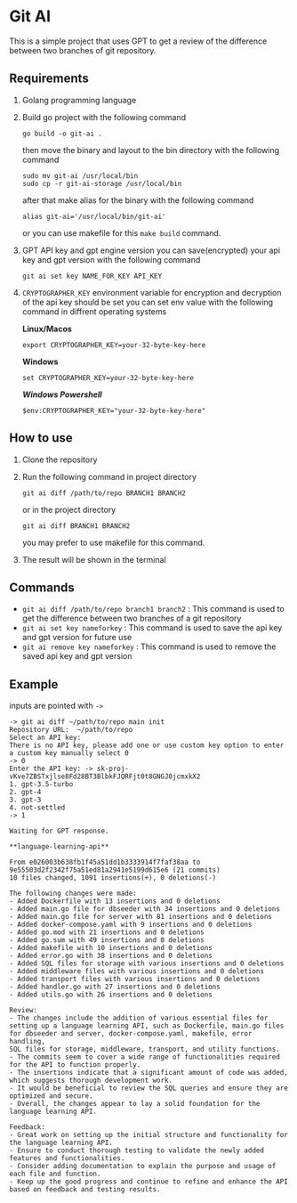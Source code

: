 # Git AI
This is a simple project that uses GPT to get a review of the difference between two branches of git repository.

## Requirements
1. Golang programming language
2. Build go project with the following command
    ```
    go build -o git-ai .
    ```
    then move the binary and layout to the bin directory with the following command
    ```
    sudo mv git-ai /usr/local/bin
    sudo cp -r git-ai-storage /usr/local/bin
    ```
    after that make alias for the binary with the following command
    ```
    alias git-ai='/usr/local/bin/git-ai'
    ```
    or you can use makefile for this `make build` command.

3. GPT API key and gpt engine version you can save(encrypted) your api key and gpt version  with the following command
    ```
    git ai set key NAME_FOR_KEY API_KEY
    ```

4. `CRYPTOGRAPHER_KEY` environment variable for encryption and decryption of the api key should be set
    you can set env value with the following command in diffrent operating systems

    **Linux/Macos**
    ```
    export CRYPTOGRAPHER_KEY=your-32-byte-key-here
    ```

    **Windows**
    ```
    set CRYPTOGRAPHER_KEY=your-32-byte-key-here
    ```

    ***Windows Powershell***
    ```
    $env:CRYPTOGRAPHER_KEY="your-32-byte-key-here"
    ```

## How to use
1. Clone the repository

3. Run the following command in project directory

    ```
    git ai diff /path/to/repo BRANCH1 BRANCH2 
    ```
    or in the project directory
    ```
    git ai diff BRANCH1 BRANCH2 
    ```
    
    you may prefer to use makefile for this command.

4. The result will be shown in the terminal

## Commands
- `git ai diff /path/to/repo branch1 branch2` : This command is used to get the difference between two branches of a git repository
- `git ai set key nameforkey` : This command is used to save the api key and gpt version for future use
- `git ai remove key nameforkey` : This command is used to remove the saved api key and gpt version

## Example
inputs are pointed with `->`

```
-> git ai diff ~/path/to/repo main init
Repository URL:  ~/path/to/repo
Select an API key:
There is no API key, please add one or use custom key option to enter a custom key manually select 0
-> 0
Enter the API key: -> sk-proj-vKve7ZBSTxjlse8Fd28BT3BlbkFJQRFjt0t8GNGJ0jcmxkX2
1. gpt-3.5-turbo
2. gpt-4
3. gpt-3
4. not-settled
-> 1

Waiting for GPT response.

**language-learning-api**

From e026003b638fb1f45a51dd1b3333914f7faf38aa to 9e55503d2f2342f75a51ed81a2941e5199d615e6 (21 commits)
10 files changed, 1091 insertions(+), 0 deletions(-)

The following changes were made:
- Added Dockerfile with 13 insertions and 0 deletions
- Added main.go file for dbseeder with 34 insertions and 0 deletions
- Added main.go file for server with 81 insertions and 0 deletions
- Added docker-compose.yaml with 9 insertions and 0 deletions
- Added go.mod with 21 insertions and 0 deletions
- Added go.sum with 49 insertions and 0 deletions
- Added makefile with 10 insertions and 0 deletions
- Added error.go with 38 insertions and 0 deletions
- Added SQL files for storage with various insertions and 0 deletions
- Added middleware files with various insertions and 0 deletions
- Added transport files with various insertions and 0 deletions
- Added handler.go with 27 insertions and 0 deletions
- Added utils.go with 26 insertions and 0 deletions

Review:
- The changes include the addition of various essential files for setting up a language learning API, such as Dockerfile, main.go files for dbseeder and server, docker-compose.yaml, makefile, error handling,
SQL files for storage, middleware, transport, and utility functions.
- The commits seem to cover a wide range of functionalities required for the API to function properly.
- The insertions indicate that a significant amount of code was added, which suggests thorough development work.
- It would be beneficial to review the SQL queries and ensure they are optimized and secure.
- Overall, the changes appear to lay a solid foundation for the language learning API.

Feedback:
- Great work on setting up the initial structure and functionality for the language learning API.
- Ensure to conduct thorough testing to validate the newly added features and functionalities.
- Consider adding documentation to explain the purpose and usage of each file and function.
- Keep up the good progress and continue to refine and enhance the API based on feedback and testing results.
```